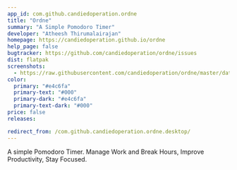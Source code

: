```yaml
---
app_id: com.github.candiedoperation.ordne
title: "Ordne"
summary: "A Simple Pomodoro Timer"
developer: "Atheesh Thirumalairajan"
homepage: https://candiedoperation.github.io/ordne
help_page: false
bugtracker: https://github.com/candiedoperation/ordne/issues
dist: flatpak
screenshots:
  - https://raw.githubusercontent.com/candiedoperation/ordne/master/data/screenshots/ordne-light-1.png
color:
  primary: "#e4c6fa"
  primary-text: "#000"
  primary-dark: "#e4c6fa"
  primary-text-dark: "#000"
price: false
releases:

redirect_from: /com.github.candiedoperation.ordne.desktop/
---
```


<p>A simple Pomodoro Timer. Manage Work and Break Hours, Improve Productivity, Stay Focused.</p>